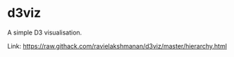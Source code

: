 # d3viz
A simple D3 visualisation.

Link: https://raw.githack.com/ravielakshmanan/d3viz/master/hierarchy.html
